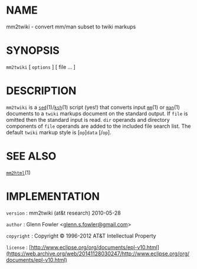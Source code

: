 # NAME

mm2twiki - convert mm/man subset to twiki markups

# SYNOPSIS

`mm2twiki` \[ `options` \] \[ file ... \]

# DESCRIPTION

`mm2twiki` is a
[`sed`](/web/20141128030247/http://www2.research.att.com/~astopen/man/man1/sed.html)(1)/[`ksh`](/web/20141128030247/http://www2.research.att.com/~astopen/man/man1/ksh.html)(1)
script (yes!) that converts input
[`mm`](/web/20141128030247/http://www2.research.att.com/~astopen/man/man1/mm.html)(1)
or
[`man`](/web/20141128030247/http://www2.research.att.com/~astopen/man/man1/man.html)(1)
documents to a `twiki` markups document on the standard output. If
`file` is omitted then the standard input is read. `dir` operands and
directory components of `file` operands are added to the included file
search list. The default `twiki` markup style is \[`op`\]`data`
\[/`op`\].

# SEE ALSO

[`mm2html`](/web/20141128030247/http://www2.research.att.com/~astopen/man/man1/mm2html.html)(1)

# IMPLEMENTATION

`version`
:   mm2twiki (at&t research) 2010-05-28

`author`
:   Glenn Fowler
    &lt;[glenn.s.fowler@gmail.com](https://web.archive.org/web/20141128030247/mailto:glenn.s.fowler@gmail.com)&gt;

`copyright`
:   Copyright © 1996-2012 AT&T Intellectual Property

`license`
:   [http://www.eclipse.org/org/documents/epl-v10.html](https://web.archive.org/web/20141128030247/http://www.eclipse.org/org/documents/epl-v10.html)


